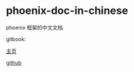# phoenix-doc-in-chinese

phoenix 框架的中文文档 

gitbook:

[主页](http://www.phoenixframework.org/docs/controllers)

[github](https://github.com/phoenixframework/phoenix_guides)

